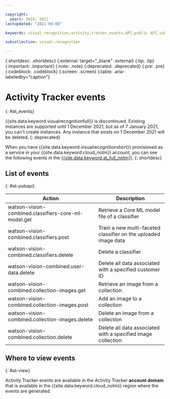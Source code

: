 ```yaml
---

copyright:
  years: 2019, 2021
lastupdated: "2021-04-08"

keywords: visual recognition,activity,tracker,events,API,public API,subscription,binding

subcollection: visual-recognition

---
```


{:shortdesc: .shortdesc}
{:external: target="_blank" .external}
{:tip: .tip}
{:important: .important}
{:note: .note}
{:deprecated: .deprecated}
{:pre: .pre}
{:codeblock: .codeblock}
{:screen: .screen}
{:table: .aria-labeledby="caption"}

# Activity Tracker events
{: #at_events}

{{site.data.keyword.visualrecognitionfull}} is discontinued. Existing instances are supported until 1 December 2021, but as of 7 January 2021, you can't create instances. Any instance that exists on 1 December 2021 will be deleted.
{: deprecated}

When you have {{site.data.keyword.visualrecognitionshort}} provisioned as a service in your {{site.data.keyword.cloud_notm}} account, you can see the following events in the [{{site.data.keyword.at_full_notm}}](/docs/activity-tracker?topic=activity-tracker-getting-started).
{: shortdesc}

## List of events
{: #at-pubapi}

| Action | Description |
| -- | -- |
| watson-vision-combined.classifiers-core-ml-model.get | Retrieve a Core ML model file of a classifier |
| watson-vision-combined.classifiers.post | Train a new multi-faceted classifier on the uploaded image data |
| watson-vision-combined.classifiers.delete | Delete a classifier |
| watson-vision-combined.user-data.delete | Delete all data associated with a specified customer ID |
| watson-vision-combined.collection-images.get | Retrieve an image from a collection |
| watson-vision-combined.collection-images.post | Add an image to a collection |
| watson-vision-combined.collection-images.delete | Delete an image from a collection |
| watson-vision-combined.collection.delete | Delete all data associated with a specified image collection |

## Where to view events
{: #at-view}

Activity Tracker events are available in the Activity Tracker **account domain** that is available in the {{site.data.keyword.cloud_notm}} region where the events are generated.
